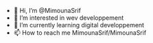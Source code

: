 - 👋 Hi, I’m @MimounaSrif
- 👀 I’m interested in wev developpement
- 🌱 I’m currently learning digital developpement
- 📫 How to reach me MimounaSrif/MimounaSrif
